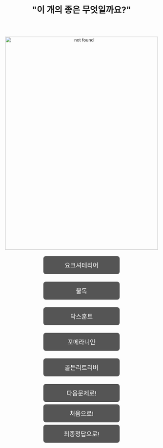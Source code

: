 <html>
  <title> 문제1 </title>
  <head>
    <style>
body {
text-align: center;
}
      .button{
        background-color: #555555;
        border: none;
        color: white;
        padding: 15px 32px;
        text-align: center;
        display: inline-block;
        margin: 4px 2px;
        cursor: pointer;
        font-size: 20px;
        border-radius: 8px;
        width: 250px;
      }
      .alert{
        padding: 20px;
        background-color: f44336;
        color: white;
      }
    </style>
<body onload="question()">
  <h1><center> "이 개의 종은 무엇일까요?" </center></h1><br>
  <br>
  <br>
  <img src="http://blogfiles7.naver.net/20130707_201/junsusobagi_1373172601010umt0X_JPEG/Pomeranian-Puppy10.jpg=onclick"
   alt="not found" id="dog" width="500px" height="700px">
  <br>
  <br>
  <input type ="button" value="요크셔테리어" class="button" onclick="alert('A')
  ">
  <br>
  <br>
  <input type ="button" value="불독"  class="button" onclick="alert('U')
  ">
  <br>
  <br>
  <input type ="button" value="닥스훈트" class="button" onclick="alert('N')
  ">
  <br>
  <br>
  <input type ="button" value="포메라니안" class="button" onclick="alert('E')">
  <br>
  <br>
  <input type ="button" value="골든리트리버" class="button" onclick="alert('L')
  ">
  <br>
  <br>
<a href="https://www.w3schools.com/js/tryit.asp?filename=tryjs_alert"> <button class="button"> 다음문제로! </button></a>
<a href="https://defaultgroup.github.io/START/"> <button class="button"> 처음으로! </button></a>
<a href="https://defaultgroup.github.io/END/"> <button class="button"> 최종정답으로! </button></a>
  <br>
  <br>
  <br>
  </body>

